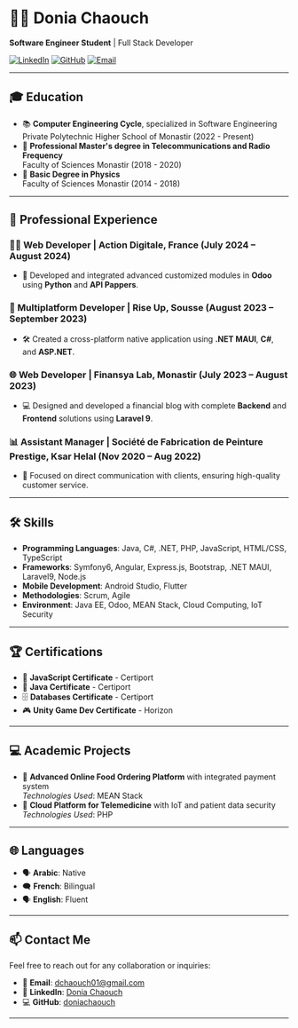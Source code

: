 # 👩‍💻 Donia Chaouch

**Software Engineer Student**  | Full Stack Developer

[![LinkedIn](https://img.shields.io/badge/LinkedIn-DoniaChaouch-blue)](https://www.linkedin.com/in/donia-chaouch-77ab4b174/)
[![GitHub](https://img.shields.io/badge/GitHub-doniachaouch-lightgrey)](https://github.com/doniachaouch)
[![Email](https://img.shields.io/badge/Email-dchaouch01%40gmail.com-red)](mailto:dchaouch01@gmail.com)

---

## 🎓 Education

- 📚 **Computer Engineering Cycle**, specialized in Software Engineering  
  Private Polytechnic Higher School of Monastir (2022 - Present)
- 📡 **Professional Master's degree in Telecommunications and Radio Frequency**  
  Faculty of Sciences Monastir (2018 - 2020)
- 🔬 **Basic Degree in Physics**  
  Faculty of Sciences Monastir (2014 - 2018)

---

## 💼 Professional Experience

### 👩‍💻 Web Developer | Action Digitale, France (July 2024 – August 2024)
- 🔧 Developed and integrated advanced customized modules in **Odoo** using **Python** and **API Pappers**.

### 📱 Multiplatform Developer | Rise Up, Sousse (August 2023 – September 2023)
- 🛠️ Created a cross-platform native application using **.NET MAUI**, **C#**, and **ASP.NET**.

### 🌐 Web Developer | Finansya Lab, Monastir (July 2023 – August 2023)
- 💻 Designed and developed a financial blog with complete **Backend** and **Frontend** solutions using **Laravel 9**.

### 📊 Assistant Manager | Société de Fabrication de Peinture Prestige, Ksar Helal (Nov 2020 – Aug 2022)
- 🤝 Focused on direct communication with clients, ensuring high-quality customer service.

---

## 🛠️ Skills

- **Programming Languages**: Java, C#, .NET, PHP, JavaScript, HTML/CSS, TypeScript
- **Frameworks**: Symfony6, Angular, Express.js, Bootstrap, .NET MAUI, Laravel9, Node.js
- **Mobile Development**: Android Studio, Flutter
- **Methodologies**: Scrum, Agile
- **Environment**: Java EE, Odoo, MEAN Stack, Cloud Computing, IoT Security

---

## 🏆 Certifications

- 📜 **JavaScript Certificate** - Certiport
- 📝 **Java Certificate** - Certiport
- 🗄️ **Databases Certificate** - Certiport
- 🎮 **Unity Game Dev Certificate** - Horizon

---

## 💻 Academic Projects

- 🍕 **Advanced Online Food Ordering Platform** with integrated payment system  
  *Technologies Used*: MEAN Stack
- 🏥 **Cloud Platform for Telemedicine** with IoT and patient data security  
  *Technologies Used*: PHP

---

## 🌐 Languages

- 🗣️ **Arabic**: Native
- 🗨️ **French**: Bilingual
- 🗣️ **English**: Fluent

---

## 📫 Contact Me

Feel free to reach out for any collaboration or inquiries:

- 📧 **Email**: [dchaouch01@gmail.com](mailto:dchaouch01@gmail.com)
- 🔗 **LinkedIn**: [Donia Chaouch](https://www.linkedin.com/in/donia-chaouch-77ab4b174/)
- 💻 **GitHub**: [doniachaouch](https://github.com/doniachaouch)

---


